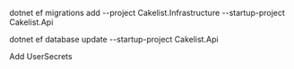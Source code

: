 dotnet ef migrations add <INSERTNAME> --project Cakelist.Infrastructure --startup-project Cakelist.Api


dotnet ef database update --startup-project Cakelist.Api

Add UserSecrets